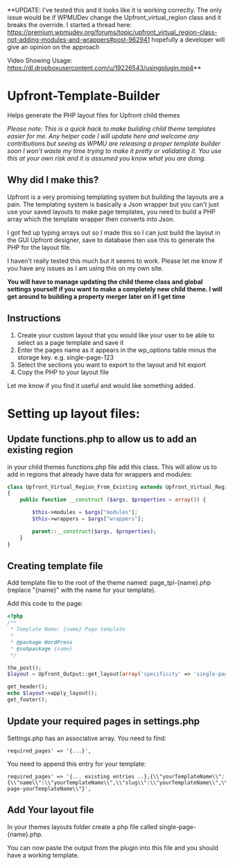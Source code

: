 **UPDATE: I've tested this and it looks like it is working correclty.  The only issue would be if WPMUDev change the Upfront_virtual_region class and it breaks the override.  I started a thread here: https://premium.wpmudev.org/forums/topic/upfront_virtual_region-class-not-adding-modules-and-wrappers#post-962941 hopefully a developer will give an opinion on the approach

Video Showing Usage: https://dl.dropboxusercontent.com/u/19226543/usingplugin.mp4**

# Upfront-Template-Builder
Helps generate the PHP layout files for Upfront child themes

*Please note: This is a quick hack to make building child theme templates easier for me.  Any helper code I will update here and welcome any contributions but seeing as WPMU are releasing a proper template builder soon I won't waste my time trying to make it pretty or validating it.  You use this at your own risk and it is assumed you know what you are doing.*

## Why did I make this?

Upfront is a very promising templating system but building the layouts are a pain.  The templating system is basically a Json wrapper but you can't just use your saved layouts to make page templates, you need to build a PHP array which the template wrapper then converts into Json.

I got fed up typing arrays out so I made this so I can just build the layout in the GUI Upfront designer, save to database then use this to generate the PHP for the layout file.

I haven't really tested this much but it seems to work.  Please let me know if you have any issues as I am using this on my own site.

**You will have to manage updating the child theme class and global settings yourself if you want to make a completely new child theme.  I will get around to building a property merger later on if I get time**

## Instructions

1. Create your custom layout that you would like your user to be able to select as a page template and save it
2. Enter the pages name as it appears in the wp_options table minus the storage key.  e.g. single-page-123
3. Select the sections you want to export to the layout and hit export
4. Copy the PHP to your layout file

Let me know if you find it useful and would like something added.

# Setting up layout files:

## Update functions.php to allow us to add an existing region

in your child themes functions.php file add this class.  This will allow us to add in regions that already have data for wrappers and modules:

```php
class Upfront_Virtual_Region_From_Existing extends Upfront_Virtual_Region
{
    public function __construct ($args, $properties = array()) {

        $this->modules = $args["modules"];
        $this->wrappers = $args["wrappers"];

        parent::__construct($args, $properties);
    }
}
```

## Creating template file
Add template file to the root of the theme named: page_tpl-{name}.php (replace "{name}" with the name for your template).

Add this code to the page:

```php
<?php
/**
 * Template Name: {name} Page template
 *
 * @package WordPress
 * @subpackage {name}
 */

the_post();
$layout = Upfront_Output::get_layout(array('specificity' => 'single-page-{name}'));

get_header();
echo $layout->apply_layout();
get_footer();
```

## Update your required pages in settings.php

Settings.php has an associative array.  You need to find:
```
required_pages' => '{...}',
```
You need to append this entry for your template:

```
required_pages' => '{... existing entries ..},{\\"yourTemplateName\\":{\\"name\\":\\"yourTemplateName\\",\\"slug\\":\\"yourTemplateName\\",\\"layout\\":\\"single-page-yourTemplateName\\"}',
```

## Add Your layout file

In your themes layouts folder create a php file called single-page-{name}.php.

You can now paste the output from the plugin into this file and you should have a working template.
